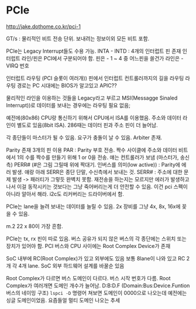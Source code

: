 # PCIe

<http://jake.dothome.co.kr/pci-1>

GT/s : 물리적인 비트 전송 단위. 보내려는 정보이외 모든 비트 포함.

PCIe는 Legacy Interrupt들도 수용 가능.
    INTA - INTD : 4개의 인터럽트 핀 존재
    인터럽트 라인/핀은 PCI에서 구분되어야 함. 
        핀은 - 1 ~ 4 중 어느핀을 쓸건가
        라인은 - VIRQ 번호

인터럽트 라우팅 (PCI 슬롯이 여러개))
    핀에서 인터럽트 컨트롤러까지의 길을 라우팅
    라우팅 경로는 PC 시대에는 BIOS가 알고있고 APIC??
    
물리적인 라인을 이용하는 것들을 Legacy라고 부르고 MSI(Messagge Sinaled Interrupt))로 데이터를 보내는 경우에는 라우팅 필요 없음;
    
예전에(80x86) CPU랑 통신하기 위해서 CPU에서 ISA를 이용했음. 주소와 데이터 라인이 별도로 있음(8bit ISA). 286때는 데이터 핀과 주소 핀이 더 늘어남.

각 종단들이 마스터가 될 수 있음. 요구가 충돌이 날 수 있음. Arbiter 존재. 

Parity 존재 3개의 핀 이용
    PAR : Parity 부호 전송. 짝수 사이클에 주소와 데이터 비트에서 1의 수를 짝수를 만들기 위해 1 or 0을 전송. 얘는 컨트롤러가 보냄 (마스터가, 송신측)
    PERR# (#은 그림 그릴때 위에 짝대기. 인버스를 의미(low active)) : Parity에 에러 발생. 얘랑 아래 SERR은 종단 단말, 수신측에서 보내는 것.
    SERR# : 주소에 대한 문제 발생
    -> 패러티가 그렇듯 완벽치 못함.
    재전송을 하는지는 모르지만 에러가 발생하고 나서 이걸 동작시키는 것보다는 그냥 죽어버리는게 더 안전할 수 있음. 이건 pci 스펙이 아니라 알아서 해라. i2c도 리커버리는 드라이버에서 함. 

PCIe는 lane을 늘려 보내는 데이터를 늘릴 수 있음. 2x 장비를 그냥 4x, 8x, 16x에 꽂을 수 있음.

m.2 22 x 80이 가장 흔함.

PCIe는 tx, rx 핀이 따로 있음. 버스 공유가 되지 않은 버스의 각 종단에는 스위치 또는 장치가 있어야 함. PCI 버스와 CPU 사이에는 Root Complex Device가 존재

SoC 내부에 RC(Root Complex)가 있고 외부에도 있음 보통 8lane이 나와 있고 RC 2개 각 4개 lane. SoC 외부 하드웨어 설계를 바꿀순 있음

Root Complex가 다르면 버스 도메인이 다르다. 버스 시작 번호가 다름. Root Complex가 여러개면 도메인 개수가 늘어남. D:B:D.F (Domain:Bus:Device.Funtion 버스의 네이밍 구조) `lspci -D` 명령어 쳐보면 도메인이 0000으로 나오는데 예전에는 싱글 도메인이었음. 요즘들얼 멀티 도메인 나오는 추세